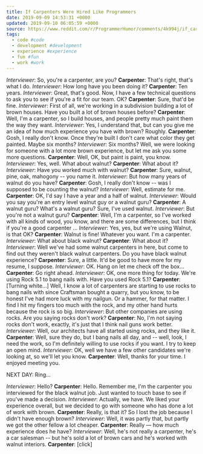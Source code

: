 ```yaml
---
title: If Carpenters Were Hired Like Programmers
date: 2019-09-09 14:53:31 +0000
updated: 2019-09-10 06:05:59 +0000
source: https://www.reddit.com/r/ProgrammerHumor/comments/4k994j/if_carpenters_were_hired_like_programmers/
tags:
  - code #code
  - development #development
  - experience #experience
  - fun #fun
  - work #work
---
```

*Interviewer*: So, you're a carpenter, are you?__Carpenter__: That's right, that's what I do.*Interviewer*: How long have you been doing it?__Carpenter__: Ten years.*Interviewer*: Great, that's good. Now, I have a few technical questions to ask you to see if you're a fit for our team. OK?__Carpenter__: Sure, that'd be fine.*Interviewer*: First of all, we're working in a subdivision building a lot of brown houses. Have you built a lot of brown houses before?__Carpenter__: Well, I'm a carpenter, so I build houses, and people pretty much paint them the way they want.*Interviewer*: Yes, I understand that, but can you give me an idea of how much experience you have with brown? Roughly.__Carpenter__: Gosh, I really don't know. Once they're built I don't care what color they get painted. Maybe six months?*Interviewer*: Six months? Well, we were looking for someone with a lot more brown experience, but let me ask you some more questions.__Carpenter__: Well, OK, but paint is paint, you know.*Interviewer*: Yes, well. What about walnut?__Carpenter__: What about it?*Interviewer*: Have you worked much with walnut?__Carpenter__: Sure, walnut, pine, oak, mahogony -- you name it.*Interviewer*: But how many years of walnut do you have?__Carpenter__: Gosh, I really don't know -- was I supposed to be counting the walnut?*Interviewer*: Well, estimate for me.__Carpenter__: OK, I'd say I have a year and a half of walnut.*Interviewer*: Would you say you're an entry level walnut guy or a walnut guru?__Carpenter__: A walnut guru? What's a walnut guru? Sure, I've used walnut.*Interviewer*: But you're not a walnut guru?__Carpenter__: Well, I'm a carpenter, so I've worked with all kinds of wood, you know, and there are some differences, but I think if you're a good carpenter ...*Interviewer*: Yes, yes, but we're using Walnut, is that OK?__Carpenter__: Walnut is fine! Whatever you want. I'm a carpenter.*Interviewer*: What about black walnut?__Carpenter__: What about it?*Interviewer*: Well we've had some walnut carpenters in here, but come to find out they weren't black walnut carpenters. Do you have black walnut experience?__Carpenter__: Sure, a little. It'd be good to have more for my resume, I suppose.*Interviewer*: OK. Hang on let me check off the box...__Carpenter__: Go right ahead.*Interviewer*: OK, one more thing for today. We're using Rock 5.1 to bang nails with. Have you used Rock 5.1?__Carpenter__: \[Turning white...\] Well, I know a lot of carpenters are starting to use rocks to bang nails with since Craftsman bought a quarry, but you know, to be honest I've had more luck with my nailgun. Or a hammer, for that matter. I find I hit my fingers too much with the rock, and my other hand hurts because the rock is so big.*Interviewer*: But other companies are using rocks. Are you saying rocks don't work?__Carpenter__: No, I'm not saying rocks don't work, exactly, it's just that I think nail guns work better.*Interviewer*: Well, our architects have all started using rocks, and they like it.__Carpenter__: Well, sure they do, but I bang nails all day, and -- well, look, I need the work, so I'm definitely willing to use rocks if you want. I try to keep an open mind.*Interviewer*: OK, well we have a few other candidates we're looking at, so we'll let you know.__Carpenter__: Well, thanks for your time. I enjoyed meeting you.
NEXT DAY:Ring…
*Interviewer*: Hello?__Carpenter__: Hello. Remember me, I'm the carpenter you interviewed for the black walnut job. Just wanted to touch base to see if you've made a decision.*Interviewer*: Actually, we have. We liked your experience overall, but we decided to go with someone who has done a lot of work with brown.__Carpenter__: Really, is that it? So I lost the job because I didn't have enough brown?*Interviewer*: Well, it was partly that, but partly we got the other fellow a lot cheaper.__Carpenter__: Really — how much experience does he have?*Interviewer*: Well, he's not really a carpenter, he's a car salesman -- but he's sold a lot of brown cars and he's worked with walnut interiors.__Carpenter__: \[click\]